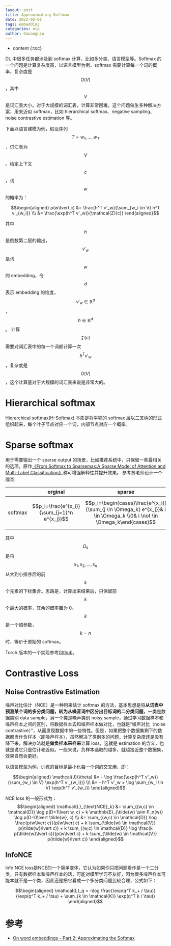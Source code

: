 ```yaml
---
layout: post
title: Approximating Softmax
date: 2022-02-01
tags: embedding
categories: nlp
author: GaoangLiu
---
```

* content
{:toc}


DL 中很多任务都涉及到 softmax 计算，比如多分类、语言模型等。Softmax 的一个问题是计算复杂度高，以语言模型为例，softmax 需要计算每一个词的概率，复杂度是 $$O(V)$$，其中 $$V$$ 是词汇表大小。对于大规模的词汇表，计算非常困难。这个问题催生多种解决方案，用来近似 softmax，比如 hierarchical softmax、negative sampling、noise contrastive estimation 等。




下面以语言建模为例，假设序列 $$T = w_1, ..., w_T$$，词汇表为 $$V$$。给定上下文  $$c$$，词 $$w$$ 的概率为：

$$\begin{aligned}
p(w\lvert c) &= \frac{h^T v'_w}{\sum_{w_i \in V} h^T v'_{w_i}} \\\
&= \frac{\exp(h^T v'_w)}{\mathcal{Z}(c)}
\end{aligned}$$

其中 $$h$$ 是倒数第二层的输出，$$v'_w$$ 是词 $$w$$ 的 embedding，令 $$d$$ 表示 embedding 的维度，$$v'_w \in \mathbb{R}^d$$，$$h \in \mathbb{R}^d$$。
计算 $$\mathcal{Z}(c)$$ 需要对词汇表中的每一个词都计算一次 $$h^T v'_w$$，复杂度是 $$O(V)$$，这个计算量对于大规模的词汇表来说是非常大的。

# Hierarchical softmax <span id='hierarchical-softmax'> </span>
[Hierarchical softmax(H-Softmax)](https://proceedings.neurips.cc/paper_files/paper/2008/file/1e056d2b0ebd5c878c550da6ac5d3724-Paper.pdf) 本质是将平铺的 softmax 层以二叉树的形式组织起来，每个叶子节点对应一个词，内部节点对应一个概率。



# Sparse softmax <span id='sparse-softmax'> </span>

用于需要输出一个 sparse output 的场景，比如推荐系统中，只保留一些最相关的选项。原作[《From Softmax to Sparsemax:A Sparse Model of Attention and Multi-Label Classification》](https://arxiv.org/pdf/1602.02068.pdf)称可增强解释性并提升效果。 参考苏老师设计一个[版本](https://spaces.ac.cn/archives/8046/comment-page-2):

||orginal|sparse|
|---|---|---|
|softmax|$$p_i=\frac{e^{x_i}}{\sum_{j=1}^n e^{x_j}}$$|$$p_i=\begin{cases}\frac{e^{x_i}}{\sum_{j \in \Omega_k} e^{x_j}}& i \in \Omega_k \\0& i \not \in \Omega_k\end{cases}$$|

其中 $$\Omega_k$$ 是将 $$x_1, x_2, ..., x_n$$ 从大到小排序后的前 $$k$$ 个元素的下标集合。思路是，计算出来结果后，只保留前 $$k$$ 个最大的概率，其余的概率置为 0。$$k$$ 是一个超参数，$$k=n$$时，等价于原始的 softmax。

Torch 版本的一个实现参考[Github](https://github.com/KrisKorrel/sparsemax-pytorch/blob/master/sparsemax.py)。




# Contrastive Loss

## Noise Contrastive Estimation
噪声对比估计（NCE）是一种用来估计 softmax 的方法，基本思想是将**从词表中预测某个词的多分类问题，转为从噪音词中区分出目标词的二分类问题**，一类是数据类别 data sample，另一个类是噪声类别 noisy sample，通过学习数据样本和噪声样本之间的区别，将数据样本去和噪声样本做对比，也就是“噪声对比（noise contrastive）”，从而发现数据中的一些特性。但是，如果把整个数据集剩下的数据都当作负样本（即噪声样本），虽然解决了类别多的问题，计算复杂度还是没有降下来，解决办法就是**做负样本采样来**计算 loss，这就是 estimation 的含义，也就是说它只是估计和近似。一般来说，负样本选取的越多，就越接近整个数据集，效果自然会更好。

以语言模型为例，训练的目标是最小化每一个词的交叉熵，即：

$$\begin{aligned}
\mathcal{J}(\theta) &= - \log \frac{\exp(h^T v'_w)}{\sum_{w_i \in V} \exp(h^T v'_{w_i})} \\\
&= - h^T v'_w + \log \sum_{w_i \in V} \exp(h^T v'_{w_i})
\end{aligned}$$

NCE loss 的一般形式为：
$$\begin{aligned}
\mathcal{L}_{\text{NCE}_k} &= \sum_{(w,c) \in \mathcal{D}} \log p(D=1\lvert w, c) + k \mathbb{E}_{\tilde{w} \sim P_n(w)} \log p(D=0\lvert \tilde{w}, c) \\\
&= \sum_{(w,c) \in \mathcal{D}} \log \frac{p(w\lvert c)}{p(w\lvert c) + k \sum_{\tilde{w} \in \mathcal{V}} p(\tilde{w}\lvert c)} + k \sum_{(w,c) \in \mathcal{D}} \log \frac{k p(\tilde{w}\lvert c)}{p(w\lvert c) + k \sum_{\tilde{w} \in \mathcal{V}} p(\tilde{w}\lvert c)}
\end{aligned}$$


## InfoNCE
Info NCE loss是NCE的一个简单变体，它认为如果你只把问题看作是一个二分类，只有数据样本和噪声样本的话，可能对模型学习不友好，因为很多噪声样本可能本就不是一个类，因此还是把它看成一个多分类问题比较合理，公式如下：

$$\begin{aligned}
\mathcal{L}_q = -\log \frac{\exp(q^T k_+ / \tau)}{\exp(q^T k_+ / \tau) + \sum_{k \in \mathcal{K}} \exp(q^T k / \tau)}
\end{aligned}$$

# 参考
- [On word embeddings - Part 2: Approximating the Softmax](https://www.ruder.io/word-embeddings-softmax/)